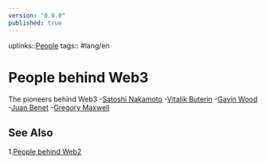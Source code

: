 ```yaml
---
version: "0.0.0"
published: true
---
```

uplinks::[People](./People.md)
tags:: #lang/en 
# People behind Web3
The pioneers behind Web3
-[Satoshi Nakamoto](./Satoshi%20Nakamoto.md)
-[Vitalik Buterin](./Vitalik%20Buterin.md)
-[Gavin Wood](./Gavin%20Wood.md)
-[Juan Benet](./Juan%20Benet.md)
-[Gregory Maxwell](./Gregory%20Maxwell.md)

## See Also
1.[People behind Web2](./People%20behin%20Web2.md)